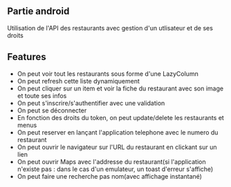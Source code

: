 ## Partie android
<p>
Utilisation de l'API des restaurants avec gestion d'un utlisateur et de ses droits
</p>

## Features
- On peut voir tout les restaurants sous forme d'une LazyColumn
- On peut refresh cette liste dynamiquement
- On peut cliquer sur un item et voir la fiche du restaurant avec son image et toute ses infos
- On peut s'inscrire/s'authentifier avec une validation
- On peut se déconnecter
- En fonction des droits du token, on peut update/delete les restaurants et menus
- On peut reserver en lançant l'application telephone avec le numero du restaurant
- On peut ouvrir le navigateur sur l'URL du restaurant en clickant sur un lien
- On peut ouvrir Maps avec l'addresse du restaurant(si l'application n'existe pas : dans le cas d'un emulateur, un toast d'erreur s'affiche) 
- On peut faire une recherche pas nom(avec affichage instantané)
  